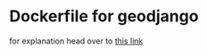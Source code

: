 # Dockerfile for geodjango

for explanation head over to [this link](https://docs.google.com/presentation/d/1WLLAuvG3lTFj3sF9fxRW2MOqexIffRuNirYnRwmvuUs/edit#slide=id.g1fe05a52da1_0_7)